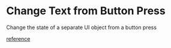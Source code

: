 #  Change Text from Button Press

Change the state of a separate UI object from a button press

[reference](https://medium.com/flawless-app-stories/swiftui-understanding-state-8afa23fd9f1f) 

